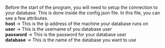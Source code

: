 Before the start of the program, you will need to setup the connection to your database. This is done inside the config.json file. In this file, you can see a few attributes.      
**host** -> This is the ip address of the machine your database runs on                 
**user** -> This is the username of you database user       
**password** -> This is the password for your database user             
**database** -> This is the name of the database you want to use        